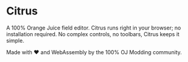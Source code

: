 # Citrus
A 100% Orange Juice field editor. Citrus runs right in your browser; no
installation required. No complex controls, no toolbars, Citrus keeps it
simple.

Made with :heart: and WebAssembly by the 100% OJ Modding community.

